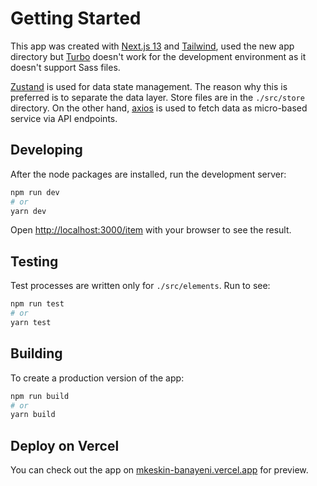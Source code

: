 # Getting Started

This app was created with [Next.js 13](https://nextjs.org/blog/next-13) and [Tailwind](https://tailwindcss.com), used the new app directory but [Turbo](https://turbo.build) doesn't work for the development environment as it doesn't support Sass files.

[Zustand](https://github.com/pmndrs/zustand) is used for data state management. The reason why this is preferred is to separate the data layer. Store files are in the `./src/store` directory. On the other hand, [axios](https://github.com/axios/axios) is used to fetch data as micro-based service via API endpoints.

## Developing

After the node packages are installed, run the development server:

```bash
npm run dev
# or
yarn dev
```

Open [http://localhost:3000/item](http://localhost:3000/item) with your browser to see the result.

## Testing

Test processes are written only for `./src/elements`. Run to see:

```bash
npm run test
# or
yarn test
```

## Building

To create a production version of the app:

```bash
npm run build
# or
yarn build
```

## Deploy on Vercel

You can check out the app on [mkeskin-banayeni.vercel.app](https://mkeskin-banayeni.vercel.app) for preview.
